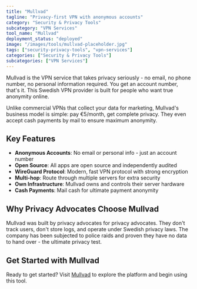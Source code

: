 ```yaml
---
title: "Mullvad"
tagline: "Privacy-first VPN with anonymous accounts"
category: "Security & Privacy Tools"
subcategory: "VPN Services"
tool_name: "Mullvad"
deployment_status: "deployed"
image: "/images/tools/mullvad-placeholder.jpg"
tags: ["security-privacy-tools", "vpn-services"]
categories: ["Security & Privacy Tools"]
subcategories: ["VPN Services"]
---
```

Mullvad is the VPN service that takes privacy seriously - no email, no phone number, no personal information required. You get an account number, that's it. This Swedish VPN provider is built for people who want true anonymity online.

Unlike commercial VPNs that collect your data for marketing, Mullvad's business model is simple: pay €5/month, get complete privacy. They even accept cash payments by mail to ensure maximum anonymity.

## Key Features
- **Anonymous Accounts**: No email or personal info - just an account number
- **Open Source**: All apps are open source and independently audited
- **WireGuard Protocol**: Modern, fast VPN protocol with strong encryption
- **Multi-hop**: Route through multiple servers for extra security
- **Own Infrastructure**: Mullvad owns and controls their server hardware
- **Cash Payments**: Mail cash for ultimate payment anonymity

## Why Privacy Advocates Choose Mullvad
Mullvad was built by privacy advocates for privacy advocates. They don't track users, don't store logs, and operate under Swedish privacy laws. The company has been subjected to police raids and proven they have no data to hand over - the ultimate privacy test.

## Get Started with Mullvad

Ready to get started? Visit [Mullvad](https://mullvad.net) to explore the platform and begin using this tool.